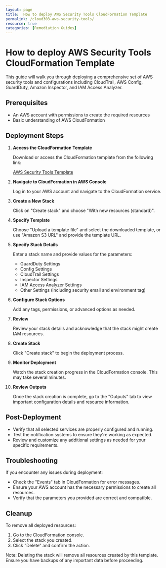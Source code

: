 ```yaml
---
layout: page
title:  How to deploy AWS Security Tools CloudFormation Template
permalink: /cloud303-aws-security-tools/
resource: true
categories: [Remediation Guides]
---
```


#  How to deploy AWS Security Tools CloudFormation Template

This guide will walk you through deploying a comprehensive set of AWS security tools and configurations including CloudTrail, AWS Config, GuardDuty, Amazon Inspector, and IAM Access Analyzer.

## Prerequisites

- An AWS account with permissions to create the required resources
- Basic understanding of AWS CloudFormation

## Deployment Steps

1. **Access the CloudFormation Template**

   Download or access the CloudFormation template from the following link:
   
   [AWS Security Tools Template](https://github.com/Cloud303/wafr-remediations/blob/main/cloudformation/security-tools/cloud303-aws-security-tools.yml)

2. **Navigate to CloudFormation in AWS Console**

   Log in to your AWS account and navigate to the CloudFormation service.

3. **Create a New Stack**

   Click on "Create stack" and choose "With new resources (standard)".

4. **Specify Template**

   Choose "Upload a template file" and select the downloaded template, or use "Amazon S3 URL" and provide the template URL.

5. **Specify Stack Details**

   Enter a stack name and provide values for the parameters:

   - GuardDuty Settings
   - Config Settings
   - CloudTrail Settings
   - Inspector Settings
   - IAM Access Analyzer Settings
   - Other Settings (including security email and environment tag)

6. **Configure Stack Options**

   Add any tags, permissions, or advanced options as needed.

7. **Review**

   Review your stack details and acknowledge that the stack might create IAM resources.

8. **Create Stack**

   Click "Create stack" to begin the deployment process.

9. **Monitor Deployment**

   Watch the stack creation progress in the CloudFormation console. This may take several minutes.

10. **Review Outputs**

    Once the stack creation is complete, go to the "Outputs" tab to view important configuration details and resource information.

## Post-Deployment

- Verify that all selected services are properly configured and running.
- Test the notification systems to ensure they're working as expected.
- Review and customize any additional settings as needed for your specific requirements.

## Troubleshooting

If you encounter any issues during deployment:

- Check the "Events" tab in CloudFormation for error messages.
- Ensure your AWS account has the necessary permissions to create all resources.
- Verify that the parameters you provided are correct and compatible.

## Cleanup

To remove all deployed resources:

1. Go to the CloudFormation console.
2. Select the stack you created.
3. Click "Delete" and confirm the action.

Note: Deleting the stack will remove all resources created by this template. Ensure you have backups of any important data before proceeding.
